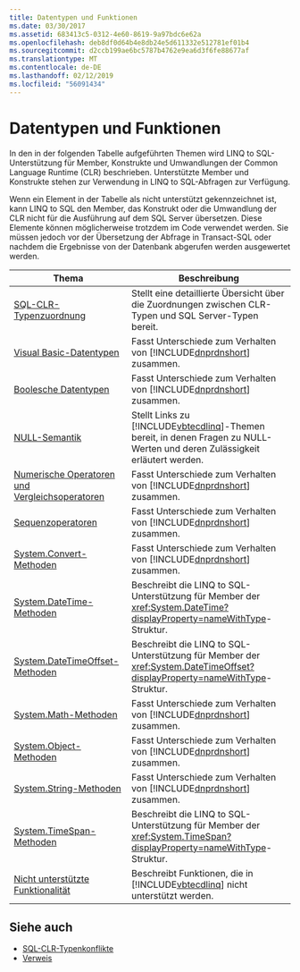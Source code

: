 ```yaml
---
title: Datentypen und Funktionen
ms.date: 03/30/2017
ms.assetid: 683413c5-0312-4e60-8619-9a97bdc6e62a
ms.openlocfilehash: deb8df0d64b4e8db24e5d611332e512781ef01b4
ms.sourcegitcommit: d2ccb199ae6bc5787b4762e9ea6d3f6fe88677af
ms.translationtype: MT
ms.contentlocale: de-DE
ms.lasthandoff: 02/12/2019
ms.locfileid: "56091434"
---
```

# <a name="data-types-and-functions"></a>Datentypen und Funktionen
In den in der folgenden Tabelle aufgeführten Themen wird LINQ to SQL-Unterstützung für Member, Konstrukte und Umwandlungen der Common Language Runtime (CLR) beschrieben. Unterstützte Member und Konstrukte stehen zur Verwendung in LINQ to SQL-Abfragen zur Verfügung.  
  
 Wenn ein Element in der Tabelle als nicht unterstützt gekennzeichnet ist, kann LINQ to SQL den Member, das Konstrukt oder die Umwandlung der CLR nicht für die Ausführung auf dem SQL Server übersetzen. Diese Elemente können möglicherweise trotzdem im Code verwendet werden. Sie müssen jedoch vor der Übersetzung der Abfrage in Transact-SQL oder nachdem die Ergebnisse von der Datenbank abgerufen werden ausgewertet werden.  
  
|Thema|Beschreibung|  
|-----------|-----------------|  
|[SQL-CLR-Typenzuordnung](../../../../../../docs/framework/data/adonet/sql/linq/sql-clr-type-mapping.md)|Stellt eine detaillierte Übersicht über die Zuordnungen zwischen CLR-Typen und SQL Server-Typen bereit.|  
|[Visual Basic-Datentypen](../../../../../../docs/framework/data/adonet/sql/linq/basic-data-types.md)|Fasst Unterschiede zum Verhalten von [!INCLUDE[dnprdnshort](../../../../../../includes/dnprdnshort-md.md)] zusammen.|  
|[Boolesche Datentypen](../../../../../../docs/framework/data/adonet/sql/linq/boolean-data-types.md)|Fasst Unterschiede zum Verhalten von [!INCLUDE[dnprdnshort](../../../../../../includes/dnprdnshort-md.md)] zusammen.|  
|[NULL-Semantik](../../../../../../docs/framework/data/adonet/sql/linq/null-semantics.md)|Stellt Links zu [!INCLUDE[vbtecdlinq](../../../../../../includes/vbtecdlinq-md.md)]-Themen bereit, in denen Fragen zu NULL-Werten und deren Zulässigkeit erläutert werden.|  
|[Numerische Operatoren und Vergleichsoperatoren](../../../../../../docs/framework/data/adonet/sql/linq/numeric-and-comparison-operators.md)|Fasst Unterschiede zum Verhalten von [!INCLUDE[dnprdnshort](../../../../../../includes/dnprdnshort-md.md)] zusammen.|  
|[Sequenzoperatoren](../../../../../../docs/framework/data/adonet/sql/linq/sequence-operators.md)|Fasst Unterschiede zum Verhalten von [!INCLUDE[dnprdnshort](../../../../../../includes/dnprdnshort-md.md)] zusammen.|  
|[System.Convert-Methoden](../../../../../../docs/framework/data/adonet/sql/linq/system-convert-methods.md)|Fasst Unterschiede zum Verhalten von [!INCLUDE[dnprdnshort](../../../../../../includes/dnprdnshort-md.md)] zusammen.|  
|[System.DateTime-Methoden](../../../../../../docs/framework/data/adonet/sql/linq/system-datetime-methods.md)|Beschreibt die LINQ to SQL-Unterstützung für Member der <xref:System.DateTime?displayProperty=nameWithType>-Struktur.|  
|[System.DateTimeOffset-Methoden](../../../../../../docs/framework/data/adonet/sql/linq/system-datetimeoffset-methods.md)|Beschreibt die LINQ to SQL-Unterstützung für Member der <xref:System.DateTimeOffset?displayProperty=nameWithType>-Struktur.|  
|[System.Math-Methoden](../../../../../../docs/framework/data/adonet/sql/linq/system-math-methods.md)|Fasst Unterschiede zum Verhalten von [!INCLUDE[dnprdnshort](../../../../../../includes/dnprdnshort-md.md)] zusammen.|  
|[System.Object-Methoden](../../../../../../docs/framework/data/adonet/sql/linq/system-object-methods.md)|Fasst Unterschiede zum Verhalten von [!INCLUDE[dnprdnshort](../../../../../../includes/dnprdnshort-md.md)] zusammen.|  
|[System.String-Methoden](../../../../../../docs/framework/data/adonet/sql/linq/system-string-methods.md)|Fasst Unterschiede zum Verhalten von [!INCLUDE[dnprdnshort](../../../../../../includes/dnprdnshort-md.md)] zusammen.|  
|[System.TimeSpan-Methoden](../../../../../../docs/framework/data/adonet/sql/linq/system-timespan-methods.md)|Beschreibt die LINQ to SQL-Unterstützung für Member der <xref:System.TimeSpan?displayProperty=nameWithType>-Struktur.|  
|[Nicht unterstützte Funktionalität](../../../../../../docs/framework/data/adonet/sql/linq/unsupported-functionality.md)|Beschreibt Funktionen, die in [!INCLUDE[vbtecdlinq](../../../../../../includes/vbtecdlinq-md.md)] nicht unterstützt werden.|  
  
## <a name="see-also"></a>Siehe auch
- [SQL-CLR-Typenkonflikte](../../../../../../docs/framework/data/adonet/sql/linq/sql-clr-type-mismatches.md)
- [Verweis](../../../../../../docs/framework/data/adonet/sql/linq/reference.md)
